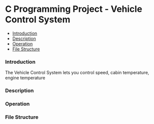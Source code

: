 # C Programming Project - Vehicle Control System

- [Introduction](#introduction)
- [Description](#description)
- [Operation](#operation)
- [File Structure](#file-structure)

### Introduction
The Vehicle Control System lets you control speed, cabin temperature, engine temperature

### Description


### Operation

### File Structure